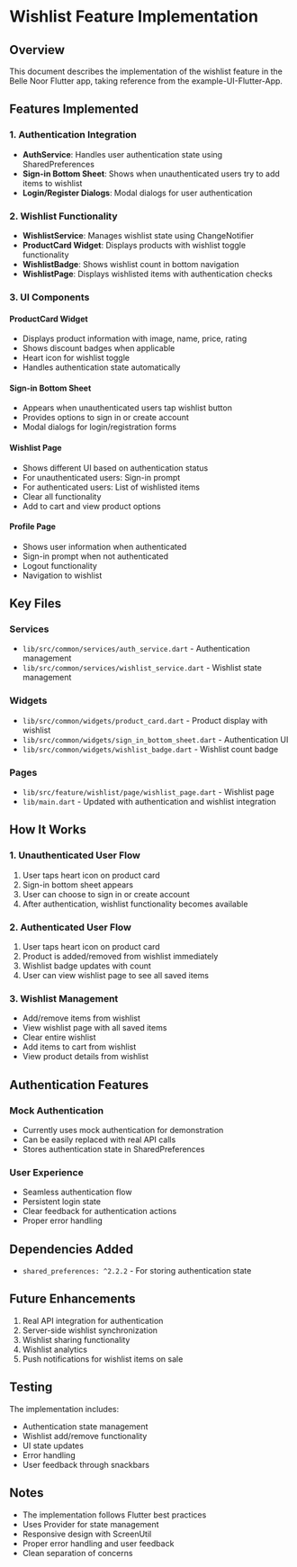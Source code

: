# Wishlist Feature Implementation

## Overview
This document describes the implementation of the wishlist feature in the Belle Noor Flutter app, taking reference from the example-UI-Flutter-App.

## Features Implemented

### 1. Authentication Integration
- **AuthService**: Handles user authentication state using SharedPreferences
- **Sign-in Bottom Sheet**: Shows when unauthenticated users try to add items to wishlist
- **Login/Register Dialogs**: Modal dialogs for user authentication

### 2. Wishlist Functionality
- **WishlistService**: Manages wishlist state using ChangeNotifier
- **ProductCard Widget**: Displays products with wishlist toggle functionality
- **WishlistBadge**: Shows wishlist count in bottom navigation
- **WishlistPage**: Displays wishlisted items with authentication checks

### 3. UI Components

#### ProductCard Widget
- Displays product information with image, name, price, rating
- Shows discount badges when applicable
- Heart icon for wishlist toggle
- Handles authentication state automatically

#### Sign-in Bottom Sheet
- Appears when unauthenticated users tap wishlist button
- Provides options to sign in or create account
- Modal dialogs for login/registration forms

#### Wishlist Page
- Shows different UI based on authentication status
- For unauthenticated users: Sign-in prompt
- For authenticated users: List of wishlisted items
- Clear all functionality
- Add to cart and view product options

#### Profile Page
- Shows user information when authenticated
- Sign-in prompt when not authenticated
- Logout functionality
- Navigation to wishlist

## Key Files

### Services
- `lib/src/common/services/auth_service.dart` - Authentication management
- `lib/src/common/services/wishlist_service.dart` - Wishlist state management

### Widgets
- `lib/src/common/widgets/product_card.dart` - Product display with wishlist
- `lib/src/common/widgets/sign_in_bottom_sheet.dart` - Authentication UI
- `lib/src/common/widgets/wishlist_badge.dart` - Wishlist count badge

### Pages
- `lib/src/feature/wishlist/page/wishlist_page.dart` - Wishlist page
- `lib/main.dart` - Updated with authentication and wishlist integration

## How It Works

### 1. Unauthenticated User Flow
1. User taps heart icon on product card
2. Sign-in bottom sheet appears
3. User can choose to sign in or create account
4. After authentication, wishlist functionality becomes available

### 2. Authenticated User Flow
1. User taps heart icon on product card
2. Product is added/removed from wishlist immediately
3. Wishlist badge updates with count
4. User can view wishlist page to see all saved items

### 3. Wishlist Management
- Add/remove items from wishlist
- View wishlist page with all saved items
- Clear entire wishlist
- Add items to cart from wishlist
- View product details from wishlist

## Authentication Features

### Mock Authentication
- Currently uses mock authentication for demonstration
- Can be easily replaced with real API calls
- Stores authentication state in SharedPreferences

### User Experience
- Seamless authentication flow
- Persistent login state
- Clear feedback for authentication actions
- Proper error handling

## Dependencies Added
- `shared_preferences: ^2.2.2` - For storing authentication state

## Future Enhancements
1. Real API integration for authentication
2. Server-side wishlist synchronization
3. Wishlist sharing functionality
4. Wishlist analytics
5. Push notifications for wishlist items on sale

## Testing
The implementation includes:
- Authentication state management
- Wishlist add/remove functionality
- UI state updates
- Error handling
- User feedback through snackbars

## Notes
- The implementation follows Flutter best practices
- Uses Provider for state management
- Responsive design with ScreenUtil
- Proper error handling and user feedback
- Clean separation of concerns 